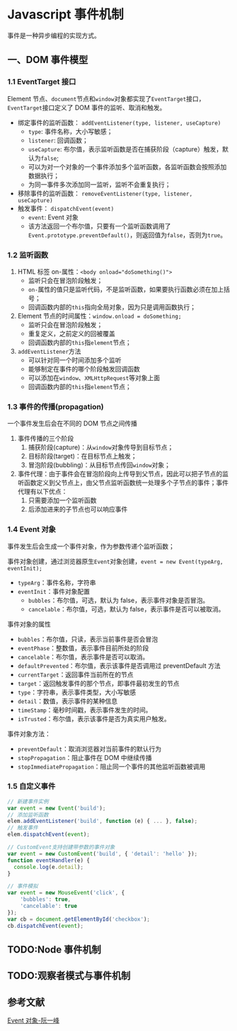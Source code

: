 # Javascript 事件机制

事件是一种异步编程的实现方式。

## 一、DOM 事件模型

### 1.1 EventTarget 接口

Element 节点、`document`节点和`window`对象都实现了`EventTarget`接口，`EventTarget`接口定义了 DOM 事件的监听、取消和触发。

- 绑定事件的监听函数： `addEventListener(type, listener, useCapture)`
  - `type`: 事件名称，大小写敏感；
  - `listener`: 回调函数；
  - `useCapture`: 布尔值，表示监听函数是否在捕获阶段（capture）触发，默认为`false`;
  - 可以为对一个对象的一个事件添加多个监听函数，各监听函数会按照添加数据执行；
  - 为同一事件多次添加同一监听，监听不会重复执行；
- 移除事件的监听函数： `removeEventListener(type, listener, useCapture)`
- 触发事件： `dispatchEvent(event)`
  - `event`: Event 对象
  - 该方法返回一个布尔值，只要有一个监听函数调用了`Event.prototype.preventDefault()`，则返回值为`false`，否则为`true`。

### 1.2 监听函数

1. HTML 标签 on-属性：`<body onload="doSomething()">`
   - 监听只会在冒泡阶段触发；
   - `on-`属性的值只是监听代码，不是监听函数，如果要执行函数必须在加上括号；
   - 回调函数内部的`this`指向全局对象，因为只是调用函数执行；
2. Element 节点的时间属性：`window.onload = doSomething;`
   - 监听只会在冒泡阶段触发；
   - 重复定义，之前定义的回被覆盖
   - 回调函数内部的`this`指`element`节点；
3. `addEventListener`方法
   - 可以针对同一个时间添加多个监听
   - 能够制定在事件的哪个阶段触发回调函数
   - 可以添加在`window`、`XMLHttpRequest`等对象上面
   - 回调函数内部的`this`指`element`节点；

### 1.3 事件的传播(propagation)

一个事件发生后会在不同的 DOM 节点之间传播

1. 事件传播的三个阶段
   1. 捕获阶段(capture)：从`window`对象传导到目标节点；
   2. 目标阶段(target)：在目标节点上触发；
   3. 冒泡阶段(bubbling)：从目标节点传回`window`对象；
2. 事件代理：由于事件会在冒泡阶段向上传导到父节点，因此可以把子节点的监听函数定义到父节点上，由父节点监听函数统一处理多个子节点的事件；事件代理有以下优点：
   1. 只需要添加一个监听函数
   2. 后添加进来的子节点也可以响应事件

### 1.4 Event 对象

事件发生后会生成一个事件对象，作为参数传递个监听函数；

事件对象创建，通过浏览器原生`Event`对象创建，`event = new Event(typeArg, eventInit);`

- `typeArg`：事件名称，字符串
- `eventInit`：事件对象配置
  - `bubbles`：布尔值，可选，默认为 false，表示事件对象是否冒泡。
  - `cancelable`：布尔值，可选，默认为 false，表示事件是否可以被取消。

事件对象的属性

- `bubbles`：布尔值，只读，表示当前事件是否会冒泡
- `eventPhase`：整数值，表示事件目前所处的阶段
- `cancelable`：布尔值，表示事件是否可以取消。
- `defaultPrevented`：布尔值，表示该事件是否调用过 preventDefault 方法
- `currentTarget`：返回事件当前所在的节点
- `target`：返回触发事件的那个节点，即事件最初发生的节点
- `type`：字符串，表示事件类型，大小写敏感
- `detail`：数值，表示事件的某种信息
- `timeStamp`：毫秒时间戳，表示事件发生的时间。
- `isTrusted`：布尔值，表示该事件是否为真实用户触发。

事件对象方法：

- `preventDefault`：取消浏览器对当前事件的默认行为
- `stopPropagation`：阻止事件在 DOM 中继续传播
- `stopImmediatePropagation`：阻止同一个事件的其他监听函数被调用

### 1.5 自定义事件

```js
// 新建事件实例
var event = new Event('build');
// 添加监听函数
elem.addEventListener('build', function (e) { ... }, false);
// 触发事件
elem.dispatchEvent(event);

// CustomEvent支持创建带参数的事件对象
var event = new CustomEvent('build', { 'detail': 'hello' });
function eventHandler(e) {
  console.log(e.detail);
}

// 事件模拟
var event = new MouseEvent('click', {
    'bubbles': true,
    'cancelable': true
});
var cb = document.getElementById('checkbox');
cb.dispatchEvent(event);
```

## TODO:Node 事件机制

## TODO:观察者模式与事件机制

## 参考文献

[Event 对象-阮一峰](http://javascript.ruanyifeng.com/dom/event.html)
